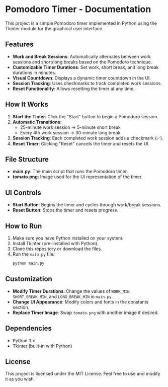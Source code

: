 # Pomodoro Timer - Documentation

This project is a simple Pomodoro timer implemented in Python using the Tkinter module for the graphical user interface.

## Features

- **Work and Break Sessions**: Automatically alternates between work sessions and short/long breaks based on the Pomodoro technique.
- **Customizable Timer Durations**: Set work, short break, and long break durations in minutes.
- **Visual Countdown**: Displays a dynamic timer countdown in the UI.
- **Session Tracking**: Uses checkmarks to track completed work sessions.
- **Reset Functionality**: Allows resetting the timer at any time.

## How It Works

1. **Start the Timer**: Click the "Start" button to begin a Pomodoro session.
2. **Automatic Transitions**:
   - 25-minute work session → 5-minute short break
   - Every 4th work session → 30-minute long break
3. **Session Tracking**: Each completed work session adds a checkmark (✅).
4. **Reset Timer**: Clicking "Reset" cancels the timer and resets the UI.

## File Structure

- **main.py**: The main script that runs the Pomodoro timer.
- **tomato.png**: Image used for the UI representation of the timer.

## UI Controls

- **Start Button**: Begins the timer and cycles through work/break sessions.
- **Reset Button**: Stops the timer and resets progress.

## How to Run

1. Make sure you have Python installed on your system.
2. Install Tkinter (pre-installed with Python).
3. Clone this repository or download the files.
4. Run the `main.py` file:
   ```bash
   python main.py
   ```

## Customization

- **Modify Timer Durations**: Change the values of `WORK_MIN`, `SHORT_BREAK_MIN`, and `LONG_BREAK_MIN` in `main.py`.
- **Change UI Appearance**: Modify colors and fonts in the constants section.
- **Replace Timer Image**: Swap `tomato.png` with another image if desired.

## Dependencies

- Python 3.x
- Tkinter (built-in with Python)

## License

This project is licensed under the MIT License. Feel free to use and modify it as you wish.